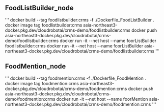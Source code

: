 ## FoodListBuilder_node
'''
docker build --tag foodlistbuilder:crms -f ./Dockerfile_FoodListBuilder .
docker image tag foodlistbuilder:crms asia-northeast3-docker.pkg.dev/cloudrobotai/crms-demo/foodlistbuilder:crms
docker push asia-northeast3-docker.pkg.dev/cloudrobotai/crms-demo/foodlistbuilder:crms
docker run -it --net host --name foorListBuilder foodlistbuilder:crms
docker run -it --net host --name foorListBuilder asia-northeast3-docker.pkg.dev/cloudrobotai/crms-demo/foodlistbuilder:crms
'''

## FoodMention_node
'''
docker build --tag foodmention:crms -f ./Dockerfile_FoodMention .
docker image tag foodmention:crms asia-northeast3-docker.pkg.dev/cloudrobotai/crms-demo/foodmention:crms
docker push asia-northeast3-docker.pkg.dev/cloudrobotai/crms-demo/foodmention:crms
docker run -it --net host --name foorMention asia-northeast3-docker.pkg.dev/cloudrobotai/crms-demo/foodmention:crms
'''

